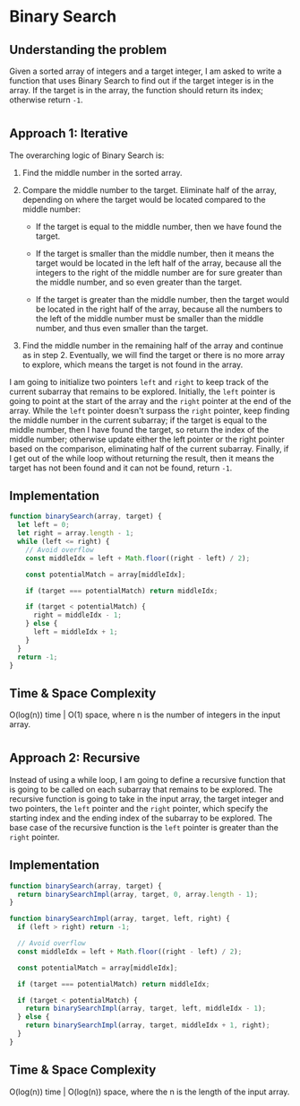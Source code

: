 # Binary Search

## Understanding the problem

Given a sorted array of integers and a target integer, I am asked to write a function that uses Binary Search to find out if the target integer is in the array. If the target is in the array, the function should return its index; otherwise return `-1`.

#

## Approach 1: Iterative

The overarching logic of Binary Search is:

1. Find the middle number in the sorted array.

2. Compare the middle number to the target. Eliminate half of the array, depending on where the target would be located compared to the middle number:

   - If the target is equal to the middle number, then we have found the target.

   - If the target is smaller than the middle number, then it means the target would be located in the left half of the array, because all the integers to the right of the middle number are for sure greater than the middle number, and so even greater than the target.

   - If the target is greater than the middle number, then the target would be located in the right half of the array, because all the numbers to the left of the middle number must be smaller than the middle number, and thus even smaller than the target.

3. Find the middle number in the remaining half of the array and continue as in step 2. Eventually, we will find the target or there is no more array to explore, which means the target is not found in the array.

I am going to initialize two pointers `left` and `right` to keep track of the current subarray that remains to be explored. Initially, the `left` pointer is going to point at the start of the array and the `right` pointer at the end of the array. While the `left` pointer doesn't surpass the `right` pointer, keep finding the middle number in the current subarray; if the target is equal to the middle number, then I have found the target, so return the index of the middle number; otherwise update either the left pointer or the right pointer based on the comparison, eliminating half of the current subarray. Finally, if I get out of the while loop without returning the result, then it means the target has not been found and it can not be found, return `-1`.

## Implementation

```js
function binarySearch(array, target) {
  let left = 0;
  let right = array.length - 1;
  while (left <= right) {
    // Avoid overflow
    const middleIdx = left + Math.floor((right - left) / 2);

    const potentialMatch = array[middleIdx];

    if (target === potentialMatch) return middleIdx;

    if (target < potentialMatch) {
      right = middleIdx - 1;
    } else {
      left = middleIdx + 1;
    }
  }
  return -1;
}
```

## Time & Space Complexity

O(log(n)) time | O(1) space, where n is the number of integers in the input array.

#

## Approach 2: Recursive

Instead of using a while loop, I am going to define a recursive function that is going to be called on each subarray that remains to be explored. The recursive function is going to take in the input array, the target integer and two pointers, the `left` pointer and the `right` pointer, which specify the starting index and the ending index of the subarray to be explored. The base case of the recursive function is the `left` pointer is greater than the `right` pointer.

## Implementation

```js
function binarySearch(array, target) {
  return binarySearchImpl(array, target, 0, array.length - 1);
}

function binarySearchImpl(array, target, left, right) {
  if (left > right) return -1;

  // Avoid overflow
  const middleIdx = left + Math.floor((right - left) / 2);

  const potentialMatch = array[middleIdx];

  if (target === potentialMatch) return middleIdx;

  if (target < potentialMatch) {
    return binarySearchImpl(array, target, left, middleIdx - 1);
  } else {
    return binarySearchImpl(array, target, middleIdx + 1, right);
  }
}
```

## Time & Space Complexity

O(log(n)) time | O(log(n)) space, where the n is the length of the input array.
